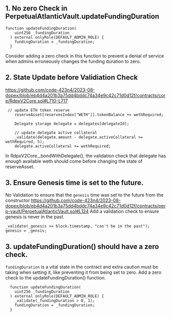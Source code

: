 ## 1. No zero Check in PerpetualAtlanticVault.updateFundingDuration
```
function updateFundingDuration(
    uint256 _fundingDuration
  ) external onlyRole(DEFAULT_ADMIN_ROLE) {
    fundingDuration = _fundingDuration;
  }
```
Consider adding a zero check in this function to prevent a denial of service when admins erroneously changes the funding duration to zero.

## 2. State Update before Validiation Check
https://github.com/code-423n4/2023-08-dopex/blob/eb4d4a201b3a75dd4bddc74a34e9c42c71d0d12f/contracts/core/RdpxV2Core.sol#L710-L717
```
 // update ETH token reserve
    reserveAsset[reservesIndex["WETH"]].tokenBalance += wethRequired;

    Delegate storage delegate = delegates[delegateId];

    // update delegate active collateral
    _validate(delegate.amount - delegate.activeCollateral >= wethRequired, 5);
    delegate.activeCollateral += wethRequired;
```
In RdpxV2Core._bondWithDelegate(), the validation check that delegate has enough available weth should come before changing the state of reserveAsset.


## 3. Ensure Genesis time is set to the future.
No Validation to ensure that the ```genesis``` time was set to the future from the constructor
https://github.com/code-423n4/2023-08-dopex/blob/eb4d4a201b3a75dd4bddc74a34e9c42c71d0d12f/contracts/perp-vault/PerpetualAtlanticVault.sol#L124
Add a validation check to ensure genesis is never in the past.
```
_validate(_genesis >= block.timestamp, "can't be in the past");
genesis = _gensis;
```


## 3. updateFundingDuration() should have a zero check.
```fundingDuration``` is a vital state in the contract and extra caution must be taking when setting it, like preventing it from being set to zero. Add a zero check to the updateFundingDuration() function.
```
  function updateFundingDuration(
    uint256 _fundingDuration
  ) external onlyRole(DEFAULT_ADMIN_ROLE) {
    _validate(_fundingDuration > 0, 1);
    fundingDuration = _fundingDuration;
  }
```
